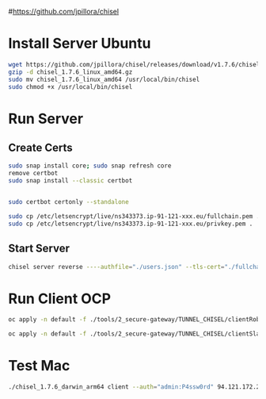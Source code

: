 #https://github.com/jpillora/chisel



# Install Server Ubuntu

```bash
wget https://github.com/jpillora/chisel/releases/download/v1.7.6/chisel_1.7.6_linux_amd64.gz
gzip -d chisel_1.7.6_linux_amd64.gz
sudo mv chisel_1.7.6_linux_amd64 /usr/local/bin/chisel
sudo chmod +x /usr/local/bin/chisel
```


# Run Server
## Create Certs


```bash
sudo snap install core; sudo snap refresh core
remove certbot
sudo snap install --classic certbot


sudo certbot certonly --standalone

sudo cp /etc/letsencrypt/live/ns343373.ip-91-121-xxx.eu/fullchain.pem .
sudo cp /etc/letsencrypt/live/ns343373.ip-91-121-xxx.eu/privkey.pem .
```

## Start Server

```bash
chisel server reverse ----authfile="./users.json" --tls-cert="./fullchain.pem" --tls-key="./privkey.pem"

```

# Run Client OCP


```bash
oc apply -n default -f ./tools/2_secure-gateway/TUNNEL_CHISEL/clientRobotShop.yaml

oc apply -n default -f ./tools/2_secure-gateway/TUNNEL_CHISEL/clientSlack.yaml

```



# Test Mac

```bash
./chisel_1.7.6_darwin_arm64 client --auth="admin:P4ssw0rd" 94.121.172.228:8080 R:22000:localhost:22 
```



